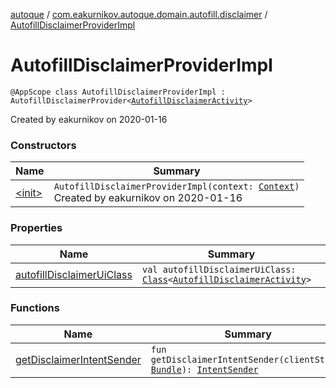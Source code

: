 [autoque](../../index.md) / [com.eakurnikov.autoque.domain.autofill.disclaimer](../index.md) / [AutofillDisclaimerProviderImpl](./index.md)

# AutofillDisclaimerProviderImpl

`@AppScope class AutofillDisclaimerProviderImpl : AutofillDisclaimerProvider<`[`AutofillDisclaimerActivity`](../../com.eakurnikov.autoque.view.autofill/-autofill-disclaimer-activity/index.md)`>`

Created by eakurnikov on 2020-01-16

### Constructors

| Name | Summary |
|---|---|
| [&lt;init&gt;](-init-.md) | `AutofillDisclaimerProviderImpl(context: `[`Context`](https://developer.android.com/reference/android/content/Context.html)`)`<br>Created by eakurnikov on 2020-01-16 |

### Properties

| Name | Summary |
|---|---|
| [autofillDisclaimerUiClass](autofill-disclaimer-ui-class.md) | `val autofillDisclaimerUiClass: `[`Class`](https://developer.android.com/reference/java/lang/Class.html)`<`[`AutofillDisclaimerActivity`](../../com.eakurnikov.autoque.view.autofill/-autofill-disclaimer-activity/index.md)`>` |

### Functions

| Name | Summary |
|---|---|
| [getDisclaimerIntentSender](get-disclaimer-intent-sender.md) | `fun getDisclaimerIntentSender(clientState: `[`Bundle`](https://developer.android.com/reference/android/os/Bundle.html)`): `[`IntentSender`](https://developer.android.com/reference/android/content/IntentSender.html) |
